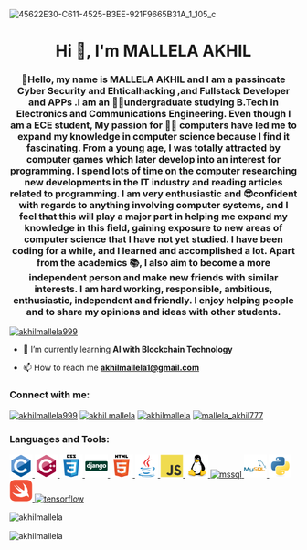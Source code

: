 ![45622E30-C611-4525-B3EE-921F9665B31A_1_105_c](https://user-images.githubusercontent.com/94236079/166186887-9cb41fc3-3757-4cd5-8f6a-eb8395f27048.jpeg)

<h1 align="center">Hi 👋, I'm MALLELA AKHIL</h1>
<h3 align="center">👋Hello, my name is MALLELA AKHIL and I am a passinoate Cyber Security and Ehticalhacking ,and Fullstack Developer and APPs .I am an 👨‍🎓undergraduate studying B.Tech in Electronics and Communications Engineering. Even though I am a ECE student, My passion for 👨‍💻 computers have led me to expand my knowledge in computer science because I find it fascinating. From a young age, I was totally attracted by computer games which later develop into an interest for programming. I spend lots of time on the computer researching new developments in the IT industry and reading articles related to programming. I am very enthusiastic and 😎confident with regards to anything involving computer systems, and I feel that this will play a major part in helping me expand my knowledge in this field, gaining exposure to new areas of computer science that I have not yet studied. I have been coding for a while, and I learned and accomplished a lot. Apart from the academics 📚, I also aim to become a more independent person and make new friends with similar interests. I am hard working, responsible, ambitious, enthusiastic, independent and friendly. I enjoy helping people and to share my opinions and ideas with other students.</h3>

<p align="left"> <a href="https://twitter.com/akhilmallela999" target="blank"><img src="https://img.shields.io/twitter/follow/akhilmallela999?logo=twitter&style=for-the-badge" alt="akhilmallela999" /></a> </p>

- 🌱 I’m currently learning **AI with Blockchain Technology**

- 📫 How to reach me **akhilmallela1@gmail.com**

<h3 align="left">Connect with me:</h3>
<p align="left">
<a href="https://twitter.com/akhilmallela999" target="blank"><img align="center" src="https://raw.githubusercontent.com/rahuldkjain/github-profile-readme-generator/master/src/images/icons/Social/twitter.svg" alt="akhilmallela999" height="30" width="40" /></a>
<a href="https://linkedin.com/in/akhil mallela" target="blank"><img align="center" src="https://raw.githubusercontent.com/rahuldkjain/github-profile-readme-generator/master/src/images/icons/Social/linked-in-alt.svg" alt="akhil mallela" height="30" width="40" /></a>
<a href="https://fb.com/akhilmallela" target="blank"><img align="center" src="https://raw.githubusercontent.com/rahuldkjain/github-profile-readme-generator/master/src/images/icons/Social/facebook.svg" alt="akhilmallela" height="30" width="40" /></a>
<a href="https://instagram.com/mallela_akhil777" target="blank"><img align="center" src="https://raw.githubusercontent.com/rahuldkjain/github-profile-readme-generator/master/src/images/icons/Social/instagram.svg" alt="mallela_akhil777" height="30" width="40" /></a>
</p>

<h3 align="left">Languages and Tools:</h3>
<p align="left"> <a href="https://www.cprogramming.com/" target="_blank" rel="noreferrer"> <img src="https://raw.githubusercontent.com/devicons/devicon/master/icons/c/c-original.svg" alt="c" width="40" height="40"/> </a> <a href="https://www.w3schools.com/cpp/" target="_blank" rel="noreferrer"> <img src="https://raw.githubusercontent.com/devicons/devicon/master/icons/cplusplus/cplusplus-original.svg" alt="cplusplus" width="40" height="40"/> </a> <a href="https://www.w3schools.com/css/" target="_blank" rel="noreferrer"> <img src="https://raw.githubusercontent.com/devicons/devicon/master/icons/css3/css3-original-wordmark.svg" alt="css3" width="40" height="40"/> </a> <a href="https://www.djangoproject.com/" target="_blank" rel="noreferrer"> <img src="https://raw.githubusercontent.com/devicons/devicon/master/icons/django/django-original.svg" alt="django" width="40" height="40"/> </a> <a href="https://www.w3.org/html/" target="_blank" rel="noreferrer"> <img src="https://raw.githubusercontent.com/devicons/devicon/master/icons/html5/html5-original-wordmark.svg" alt="html5" width="40" height="40"/> </a> <a href="https://www.java.com" target="_blank" rel="noreferrer"> <img src="https://raw.githubusercontent.com/devicons/devicon/master/icons/java/java-original.svg" alt="java" width="40" height="40"/> </a> <a href="https://developer.mozilla.org/en-US/docs/Web/JavaScript" target="_blank" rel="noreferrer"> <img src="https://raw.githubusercontent.com/devicons/devicon/master/icons/javascript/javascript-original.svg" alt="javascript" width="40" height="40"/> </a> <a href="https://www.linux.org/" target="_blank" rel="noreferrer"> <img src="https://raw.githubusercontent.com/devicons/devicon/master/icons/linux/linux-original.svg" alt="linux" width="40" height="40"/> </a> <a href="https://www.microsoft.com/en-us/sql-server" target="_blank" rel="noreferrer"> <img src="https://www.svgrepo.com/show/303229/microsoft-sql-server-logo.svg" alt="mssql" width="40" height="40"/> </a> <a href="https://www.mysql.com/" target="_blank" rel="noreferrer"> <img src="https://raw.githubusercontent.com/devicons/devicon/master/icons/mysql/mysql-original-wordmark.svg" alt="mysql" width="40" height="40"/> </a> <a href="https://www.python.org" target="_blank" rel="noreferrer"> <img src="https://raw.githubusercontent.com/devicons/devicon/master/icons/python/python-original.svg" alt="python" width="40" height="40"/> </a> <a href="https://developer.apple.com/swift/" target="_blank" rel="noreferrer"> <img src="https://raw.githubusercontent.com/devicons/devicon/master/icons/swift/swift-original.svg" alt="swift" width="40" height="40"/> </a> <a href="https://www.tensorflow.org" target="_blank" rel="noreferrer"> <img src="https://www.vectorlogo.zone/logos/tensorflow/tensorflow-icon.svg" alt="tensorflow" width="40" height="40"/> </a> </p>

<p><img align="center" src="https://github-readme-stats.vercel.app/api/top-langs?username=akhilmallela&show_icons=true&locale=en&layout=compact" alt="akhilmallela" /></p>

<p><img align="center" src="https://github-readme-streak-stats.herokuapp.com/?user=akhilmallela&" alt="akhilmallela" /></p>
